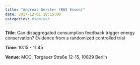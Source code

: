 ```yaml
---
title: "Andreas Gerster (RWI Essen)"
date: 2017-12-01 10:15:00
categories: #seminar
---
```


**Title**: Can disaggregated consumption feedback trigger energy conservation? Evidence from a randomized controlled trial  

**Time**: 10:15 - 11:45  

**Venue**: MCC, Torgauer Straße 12-15, 10829 Berlin

